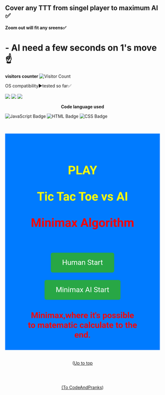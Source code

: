 <a id="up"></a>
## Cover any TTT from singel player to maximum AI ✅  
**Zoom out will fit any sreens✅**
# - AI need a few seconds on 1's move☝️
**visitors counter**
![Visitor Count](https://profile-counter.glitch.me/CodeAndpranks/count.svg)

  OS compatibility▶️tested so far✅
  <br><br>
  <img src="https://img.shields.io/badge/Windows-05122A?style=for-the-badge&logo=windows">
  <img src="https://img.shields.io/badge/Linux-05122A?style=for-the-badge&logo=linux">
  <img src="https://img.shields.io/badge/Android-05122A?style=for-the-badge&logo=android">

**<p align="center">Code language used</p>**

![JavaScript Badge](https://img.shields.io/badge/javaScript-05122A?style=for-the-badge&logo=JavaScript)
![HTML Badge](https://img.shields.io/badge/HTML-E34F26?style=for-the-badge&logo=HTML5)
![CSS Badge](https://img.shields.io/badge/CSS-1572B6?style=for-the-badge&logo=CSS3)

<br><br>![AI wait](https://github.com/CodeAndPranks/Tictactoe/blob/main/Screenshot_20250328-201024.png)
<br><br>
<p align="center">(<a href="#up"</a>Up to top</p><br><br>
<p align="center">(<a href="https://github.com/CodeAndPranks/ ">To CodeAndPranks</a>)</p>
